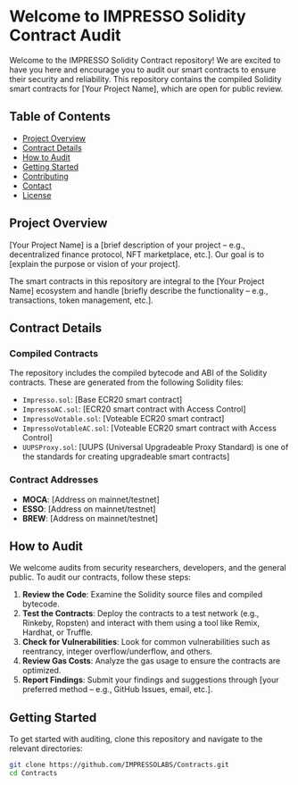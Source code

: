 # Welcome to IMPRESSO Solidity Contract Audit

Welcome to the IMPRESSO Solidity Contract repository! We are excited to have you here and encourage you to audit our smart contracts to ensure their security and reliability. This repository contains the compiled Solidity smart contracts for [Your Project Name], which are open for public review.

## Table of Contents

- [Project Overview](#project-overview)
- [Contract Details](#contract-details)
- [How to Audit](#how-to-audit)
- [Getting Started](#getting-started)
- [Contributing](#contributing)
- [Contact](#contact)
- [License](#license)

## Project Overview

[Your Project Name] is a [brief description of your project – e.g., decentralized finance protocol, NFT marketplace, etc.]. Our goal is to [explain the purpose or vision of your project].

The smart contracts in this repository are integral to the [Your Project Name] ecosystem and handle [briefly describe the functionality – e.g., transactions, token management, etc.].

## Contract Details

### Compiled Contracts

The repository includes the compiled bytecode and ABI of the Solidity contracts. These are generated from the following Solidity files:

- `Impresso.sol`: [Base ECR20 smart contract]
- `ImpressoAC.sol`: [ECR20 smart contract with Access Control]
- `ImpressoVotable.sol`: [Voteable ECR20 smart contract]
- `ImpressoVotableAC.sol`: [Voteable ECR20 smart contract with Access Control]
- `UUPSProxy.sol`: [UUPS (Universal Upgradeable Proxy Standard) is one of the standards for creating upgradeable smart contracts]

### Contract Addresses

- **MOCA**: [Address on mainnet/testnet]
- **ESSO**: [Address on mainnet/testnet]
- **BREW**: [Address on mainnet/testnet]

## How to Audit

We welcome audits from security researchers, developers, and the general public. To audit our contracts, follow these steps:

1. **Review the Code**: Examine the Solidity source files and compiled bytecode.
2. **Test the Contracts**: Deploy the contracts to a test network (e.g., Rinkeby, Ropsten) and interact with them using a tool like Remix, Hardhat, or Truffle.
3. **Check for Vulnerabilities**: Look for common vulnerabilities such as reentrancy, integer overflow/underflow, and others.
4. **Review Gas Costs**: Analyze the gas usage to ensure the contracts are optimized.
5. **Report Findings**: Submit your findings and suggestions through [your preferred method – e.g., GitHub Issues, email, etc.].

## Getting Started

To get started with auditing, clone this repository and navigate to the relevant directories:

```bash
git clone https://github.com/IMPRESSOLABS/Contracts.git
cd Contracts
